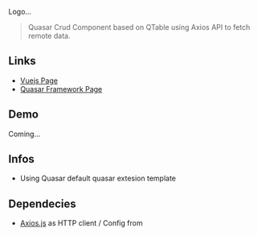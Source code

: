    
Logo...

> Quasar Crud Component based on QTable using Axios API to fetch remote data.

## Links
* [Vuejs Page](https://vuejs.org/)
* [Quasar Framework Page](http://quasar-framework.org/)

## Demo 
Coming...

## Infos
* Using Quasar default quasar extesion template


## Dependecies 
* [Axios.js](https://github.com/mzabriskie/axios) as HTTP client / Config from 


